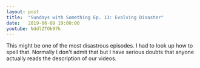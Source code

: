 ```yaml
---
layout: post
title:  "Sundays with Something Ep. 13: Evolving Disaster"
date:   2019-06-09 19:00:00
youtube: NddlZTOk07k
---
```


This might be one of the most disastrous episodes. I had to look up how to spell that. Normally I don't admit that but I have serious doubts that anyone actually reads the description of our videos.